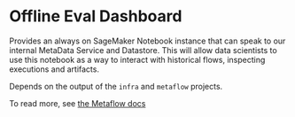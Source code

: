# Offline Eval Dashboard

Provides an always on SageMaker Notebook instance that can speak to our internal MetaData Service and Datastore. 
This will allow data scientists to use this notebook as a way to interact with historical flows, inspecting executions and artifacts.

Depends on the output of the `infra` and `metaflow` projects.

To read more, see [the Metaflow docs](https://docs.metaflow.org/metaflow-on-aws/metaflow-on-aws#notebooks)
